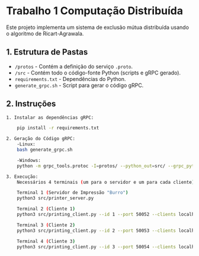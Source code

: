 # Trabalho 1 Computação Distribuída

Este projeto implementa um sistema de exclusão mútua distribuída usando o algoritmo de Ricart-Agrawala.

## 1. Estrutura de Pastas

- `/protos` - Contém a definição do serviço `.proto`.
- `/src` - Contém todo o código-fonte Python (scripts e gRPC gerado).
- `requirements.txt` - Dependências do Python.
- `generate_grpc.sh` - Script para gerar o código gRPC.

## 2. Instruções

```bash
1. Instalar as dependências gRPC:

    pip install -r requirements.txt

2. Geração do Código gRPC:
    -Linux: 
    bash generate_grpc.sh

    -Windows:
    python -m grpc_tools.protoc -I=protos/ --python_out=src/ --grpc_python_out=src/ protos/printing.proto

3. Execução:
    Necessários 4 terminais (um para o servidor e um para cada cliente).

    Terminal 1 (Servidor de Impressão "Burro")
    python3 src/printer_server.py

    Terminal 2 (Cliente 1)
    python3 src/printing_client.py --id 1 --port 50052 --clients localhost:50053,localhost:50054 --server localhost:50051

    Terminal 3 (Cliente 2)
    python3 src/printing_client.py --id 2 --port 50053 --clients localhost:50052,localhost:50054 --server localhost:50051

    Terminal 4 (Cliente 3)
    python3 src/printing_client.py --id 3 --port 50054 --clients localhost:50052,localhost:50053 --server localhost:50051

